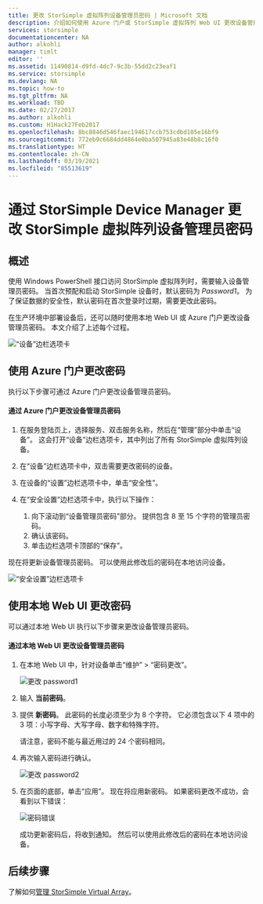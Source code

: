 ```yaml
---
title: 更改 StorSimple 虚拟阵列设备管理员密码 | Microsoft 文档
description: 介绍如何使用 Azure 门户或 StorSimple 虚拟阵列 Web UI 更改设备管理员密码。
services: storsimple
documentationcenter: NA
author: alkohli
manager: timlt
editor: ''
ms.assetid: 11490814-d9fd-4dc7-9c3b-55dd2c23eaf1
ms.service: storsimple
ms.devlang: NA
ms.topic: how-to
ms.tgt_pltfrm: NA
ms.workload: TBD
ms.date: 02/27/2017
ms.author: alkohli
ms.custom: H1Hack27Feb2017
ms.openlocfilehash: 8bc8846d546faec194617ccb753cdbd105e16bf9
ms.sourcegitcommit: 772eb9c6684dd4864e0ba507945a83e48b8c16f0
ms.translationtype: HT
ms.contentlocale: zh-CN
ms.lasthandoff: 03/19/2021
ms.locfileid: "85513619"
---
```

# <a name="change-the-storsimple-virtual-array-device-administrator-password-via-storsimple-device-manager"></a>通过 StorSimple Device Manager 更改 StorSimple 虚拟阵列设备管理员密码

## <a name="overview"></a>概述

使用 Windows PowerShell 接口访问 StorSimple 虚拟阵列时，需要输入设备管理员密码。 当首次预配和启动 StorSimple 设备时，默认密码为 *Password1*。 为了保证数据的安全性，默认密码在首次登录时过期，需要更改此密码。

在生产环境中部署设备后，还可以随时使用本地 Web UI 或 Azure 门户更改设备管理员密码。 本文介绍了上述每个过程。

 ![“设备”边栏选项卡](./media/storsimple-virtual-array-change-device-admin-password/ova-devices-blade.png)

## <a name="use-the-azure-portal-to-change-the-password"></a>使用 Azure 门户更改密码

执行以下步骤可通过 Azure 门户更改设备管理员密码。

#### <a name="to-change-the-device-administrator-password-via-the-azure-portal"></a>通过 Azure 门户更改设备管理员密码

1. 在服务登陆页上，选择服务、双击服务名称，然后在“管理”部分中单击“设备”。 这会打开“设备”边栏选项卡，其中列出了所有 StorSimple 虚拟阵列设备。

2. 在“设备”边栏选项卡中，双击需要更改密码的设备。

3. 在设备的“设置”边栏选项卡中，单击“安全性”。

4. 在“安全设置”边栏选项卡中，执行以下操作：
   
   1. 向下滚动到“设备管理员密码”部分。 提供包含 8 至 15 个字符的管理员密码。
   2. 确认该密码。
   3. 单击边栏选项卡顶部的“保存”。

现在将更新设备管理员密码。 可以使用此修改后的密码在本地访问设备。

![“安全设置”边栏选项卡](./media/storsimple-virtual-array-change-device-admin-password/ova-change-device-pwd.png)

## <a name="use-the-local-web-ui-to-change-the-password"></a>使用本地 Web UI 更改密码

可以通过本地 Web UI 执行以下步骤来更改设备管理员密码。

#### <a name="to-change-the-device-administrator-password-via-the-local-web-ui"></a>通过本地 Web UI 更改设备管理员密码

1. 在本地 Web UI 中，针对设备单击“维护” > “密码更改”。 
   
    ![更改 password1](./media/storsimple-virtual-array-change-device-admin-password/image40.png)
2. 输入 **当前密码**。
3. 提供 **新密码**。 此密码的长度必须至少为 8 个字符。 它必须包含以下 4 项中的 3 项：小写字母、大写字母、数字和特殊字符。
   
    请注意，密码不能与最近用过的 24 个密码相同。
4. 再次输入密码进行确认。
   
    ![更改 password2](./media/storsimple-virtual-array-change-device-admin-password/image41.png)
5. 在页面的底部，单击“应用”。 现在将应用新密码。 如果密码更改不成功，会看到以下错误：
   
    ![密码错误](./media/storsimple-virtual-array-change-device-admin-password/image42.png)
   
    成功更新密码后，将收到通知。 然后可以使用此修改后的密码在本地访问设备。


## <a name="next-steps"></a>后续步骤
了解如何[管理 StorSimple Virtual Array](storsimple-ova-web-ui-admin.md)。


